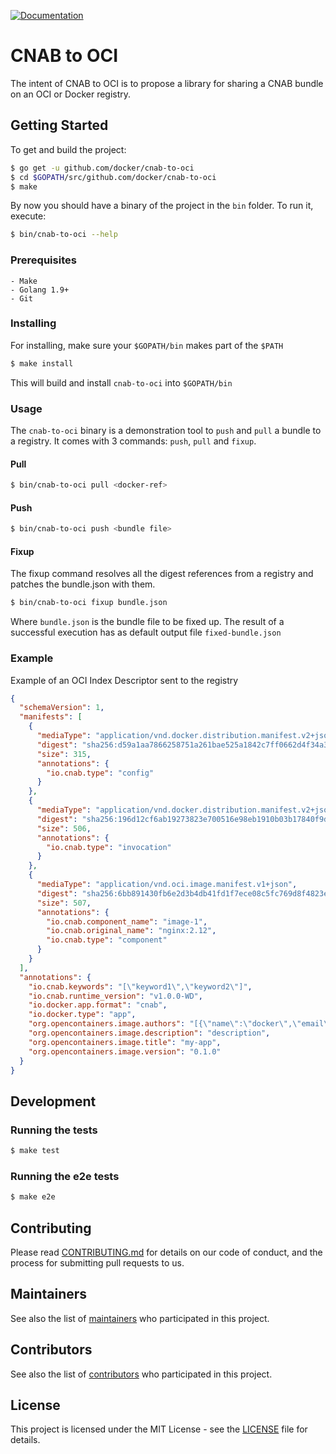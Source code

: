 [![Documentation](https://godoc.org/github.com/docker/cnab-to-oci/remotes?status.svg)](http://godoc.org/github.com/docker/cnab-to-oci/remotes)

# CNAB to OCI

The intent of CNAB to OCI is to propose a library for sharing a CNAB bundle on an OCI or Docker registry.

## Getting Started

To get and build the project:

```sh
$ go get -u github.com/docker/cnab-to-oci
$ cd $GOPATH/src/github.com/docker/cnab-to-oci
$ make
```
By now you should have a binary of the project in the `bin` folder. To run it, execute:

```sh
$ bin/cnab-to-oci --help
```

### Prerequisites

```
- Make
- Golang 1.9+
- Git
```

### Installing

For installing, make sure your `$GOPATH/bin` makes part of the `$PATH`

```sh
$ make install
```

This will build and install `cnab-to-oci` into `$GOPATH/bin`

### Usage
The `cnab-to-oci` binary is a demonstration tool to `push` and `pull` a bundle to a registry. It comes with 3 commands: `push`, `pull` and `fixup`.

#### Pull

```sh
$ bin/cnab-to-oci pull <docker-ref>
```

#### Push

```sh
$ bin/cnab-to-oci push <bundle file>
```

#### Fixup
The fixup command resolves all the digest references from a registry and patches the bundle.json with them.

```sh
$ bin/cnab-to-oci fixup bundle.json
```

Where `bundle.json` is the bundle file to be fixed up. The result of a successful execution has as default output file `fixed-bundle.json`

### Example

Example of an OCI Index Descriptor sent to the registry

```json
{
  "schemaVersion": 1,
  "manifests": [
    {
      "mediaType": "application/vnd.docker.distribution.manifest.v2+json",
      "digest": "sha256:d59a1aa7866258751a261bae525a1842c7ff0662d4f34a355d5f36826abc0341",
      "size": 315,
      "annotations": {
        "io.cnab.type": "config"
      }
    },
    {
      "mediaType": "application/vnd.docker.distribution.manifest.v2+json",
      "digest": "sha256:196d12cf6ab19273823e700516e98eb1910b03b17840f9d5509f03858484d321",
      "size": 506,
      "annotations": {
        "io.cnab.type": "invocation"
      }
    },
    {
      "mediaType": "application/vnd.oci.image.manifest.v1+json",
      "digest": "sha256:6bb891430fb6e2d3b4db41fd1f7ece08c5fc769d8f4823ec33c7c7ba99679213",
      "size": 507,
      "annotations": {
        "io.cnab.component_name": "image-1",
        "io.cnab.original_name": "nginx:2.12",
        "io.cnab.type": "component"
      }
    }
  ],
  "annotations": {
    "io.cnab.keywords": "[\"keyword1\",\"keyword2\"]",
    "io.cnab.runtime_version": "v1.0.0-WD",
    "io.docker.app.format": "cnab",
    "io.docker.type": "app",
    "org.opencontainers.image.authors": "[{\"name\":\"docker\",\"email\":\"docker@docker.com\",\"url\":\"docker.com\"}]",
    "org.opencontainers.image.description": "description",
    "org.opencontainers.image.title": "my-app",
    "org.opencontainers.image.version": "0.1.0"
  }
}
```

## Development

### Running the tests

```sh
$ make test
```

### Running the e2e tests

```sh
$ make e2e
```

## Contributing

Please read [CONTRIBUTING.md](CONTRIBUTING.md) for details on our code of conduct, and the process for submitting pull requests to us.

## Maintainers

See also the list of [maintainers](MAINTAINERS) who participated in this project.

## Contributors

See also the list of [contributors](https://github.com/docker/cnab-to-oci/graphs/contributors) who participated in this project.

## License

This project is licensed under the MIT License - see the [LICENSE](LICENSE) file for details.
